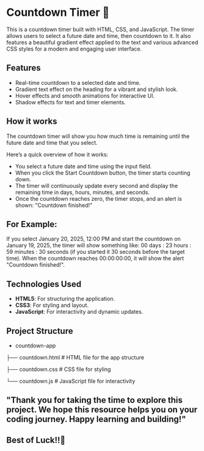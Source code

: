
# Countdown Timer 🚀

This is a countdown timer built with HTML, CSS, and JavaScript. The timer allows users to select a future date and time, then countdown to it. It also features a 
beautiful gradient effect applied to the text and various advanced CSS styles for a modern and engaging user interface.

## Features

- Real-time countdown to a selected date and time.
- Gradient text effect on the heading for a vibrant and stylish look.
- Hover effects and smooth animations for interactive UI.
- Shadow effects for text and timer elements.

## How it works

The countdown timer will show you how much time is remaining until the future date and time that you select.
  
Here’s a quick overview of how it works:

- You select a future date and time using the input field.
- When you click the Start Countdown button, the timer starts counting down.
- The timer will continuously update every second and display the remaining time in days, hours, minutes, and seconds.
- Once the countdown reaches zero, the timer stops, and an alert is shown: "Countdown finished!"

## For Example:

If you select January 20, 2025, 12:00 PM and start the countdown on January 19, 2025, the timer will show something like:
00 days : 23 hours : 59 minutes : 30 seconds (if you started it 30 seconds before the target time).
When the countdown reaches 00:00:00:00, it will show the alert "Countdown finished!".

## Technologies Used

- **HTML5**: For structuring the application.
- **CSS3**: For styling and layout.
- **JavaScript**: For interactivity and dynamic updates.

## Project Structure
- countdown-app
  
├── countdown.html      # HTML file for the app structure

├── countdown.css       # CSS file for styling

└── countdown.js       # JavaScript file for interactivity


## "Thank you for taking the time to explore this project. We hope this resource helps you on your coding journey. Happy learning and building!" 

## Best of Luck!!🖤
